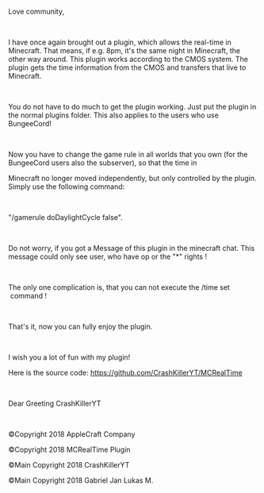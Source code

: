 Love community,

 

I have once again brought out a plugin, which allows the real-time in Minecraft. That means, if e.g. 8pm, it's the same night in Minecraft, the other way around. This plugin works according to the CMOS system. The plugin gets the time information from the CMOS and transfers that live to Minecraft.

 

You do not have to do much to get the plugin working. Just put the plugin in the normal plugins folder. This also applies to the users who use BungeeCord!

 

Now you have to change the game rule in all worlds that you own (for the BungeeCord users also the subserver), so that the time in

Minecraft no longer moved independently, but only controlled by the plugin. Simply use the following command:

 

"/gamerule doDaylightCycle false".

 

Do not worry, if you got a Message of this plugin in the minecraft chat. This message could only see user, who have op or the "*" rights !

 

The only one complication is, that you can not execute the /time set <time> command !

 

That's it, now you can fully enjoy the plugin.

 

I wish you a lot of fun with my plugin!

Here is the source code: https://github.com/CrashKillerYT/MCRealTime

 

Dear Greeting CrashKillerYT

 

©Copyright 2018 AppleCraft Company

©Copyright 2018 MCRealTime Plugin

©Main Copyright 2018 CrashKillerYT

©Main Copyright 2018 Gabriel Jan Lukas M.

 
